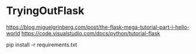 # TryingOutFlask
https://blog.miguelgrinberg.com/post/the-flask-mega-tutorial-part-i-hello-world
https://code.visualstudio.com/docs/python/tutorial-flask

pip install -r requirements.txt